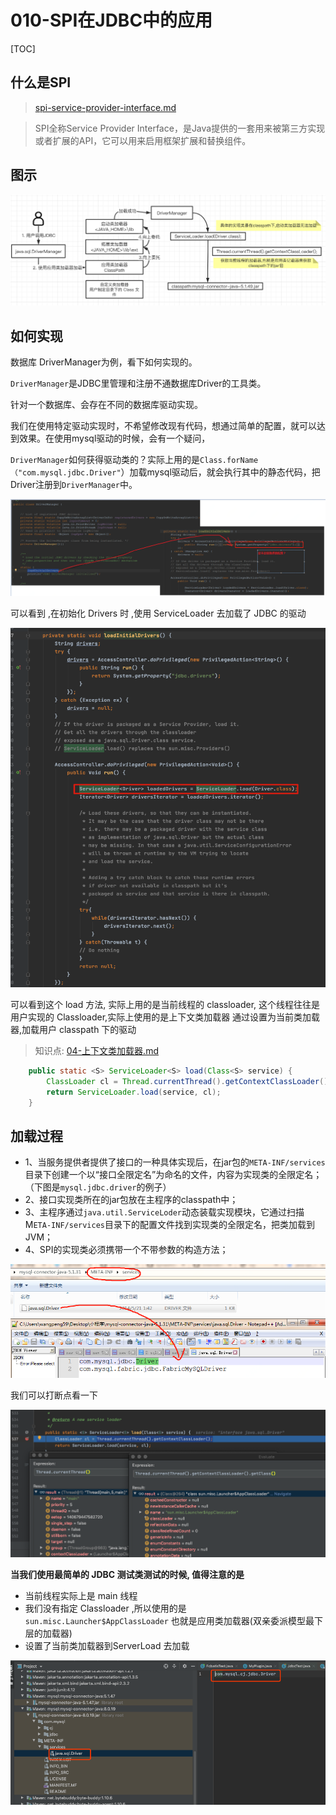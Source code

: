# 010-SPI在JDBC中的应用

[TOC]

## 什么是SPI

>  [spi-service-provider-interface.md](../../04-java/01-basic/spi-service-provider-interface.md) 

> SPI全称Service Provider Interface，是Java提供的一套用来被第三方实现或者扩展的API，它可以用来启用框架扩展和替换组件。

## 图示

![image-20200919121117772](../../assets/image-20200919121117772.png)

## 如何实现

数据库 DriverManager为例，看下如何实现的。

`DriverManager`是JDBC里管理和注册不通数据库Driver的工具类。

针对一个数据库、会存在不同的数据库驱动实现。

我们在使用特定驱动实现时，不希望修改现有代码，想通过简单的配置，就可以达到效果。在使用mysql驱动的时候，会有一个疑问，

`DriverManager`如何获得驱动类的？实际上用的是`Class.forName（"com.mysql.jdbc.Driver"`）加载mysql驱动后，就会执行其中的静态代码，把Driver注册到`DriverManager`中。

![img](../../assets/598301-20200307110210088-2019607491.png)

可以看到 ,在初始化 Drivers 时 ,使用 ServiceLoader 去加载了 JDBC 的驱动

<img src="../../assets/image-20200711133258389.png" alt="image-20200711133258389" style="zoom: 67%;" />

可以看到这个  load 方法, 实际上用的是当前线程的 classloader, 这个线程往往是 用户实现的 Classloader,实际上使用的是上下文类加载器 通过设置为当前类加载器,加载用户 classpath 下的驱动

> 知识点:  [04-上下文类加载器.md](../../07-jvm/07-虚拟机类加载机制/04-上下文类加载器.md) 

```java
    public static <S> ServiceLoader<S> load(Class<S> service) {
        ClassLoader cl = Thread.currentThread().getContextClassLoader();
        return ServiceLoader.load(service, cl);
    }

```

## 加载过程

- 1、当服务提供者提供了接口的一种具体实现后，在jar包的`META-INF/services`目录下创建一个以“接口全限定名”为命名的文件，内容为实现类的全限定名；（下图是`mysql.jdbc.driver`的例子）
- 2、接口实现类所在的jar包放在主程序的classpath中；
- 3、主程序通过`java.util.ServiceLoder`动态装载实现模块，它通过扫描M`ETA-INF/services`目录下的配置文件找到实现类的全限定名，把类加载到JVM；
- 4、SPI的实现类必须携带一个不带参数的构造方法；

![img](../../assets/598301-20200307112913153-494123018.png)

我们可以打断点看一下

![image-20200711134220790](../../assets/image-20200711134220790.png)

**当我们使用最简单的 JDBC 测试类测试的时候, 值得注意的是**

- 当前线程实际上是 main 线程
- 我们没有指定 Classloader ,所以使用的是`sun.misc.Launcher$AppClassLoader` 也就是应用类加载器(双亲委派模型最下层的加载器)
- 设置了当前类加载器到ServerLoad 去加载



![image-20200711135007143](../../assets/image-20200711135007143.png)

